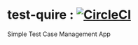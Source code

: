 # test-quire : [![CircleCI](https://circleci.com/gh/rronakk/test-quire.svg?style=svg)](https://circleci.com/gh/rronakk/test-quire)
Simple Test Case Management App
